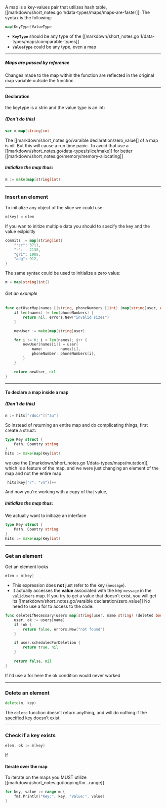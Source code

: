 A map is a key-values pair that utilizes hash table, [[markdown/short_notes.go 1/data-types/maps/maps-are-faster]]. 
The syntax is the following:
```go
map[KeyType]ValueType
```

- **`KeyType`** should be any type of the [[markdown/short_notes.go 1/data-types/maps/comparable-types]]
- **`ValueType`** could be any type, even a map
-----
##### Maps are passed by reference
Changes made to the map within the function are reflected in the original map variable outside the function.

-------
#### Declaration
the keytype is a strin and the value type is an int:
##### (Don't do this)
```go
var m map[string]int
```
The [[markdown/short_notes.go/varaible declaration/zero_value]] of a map is nil.
But this will cause a run time panic. To avoid that use a [[markdown/short_notes.go/data-types/slice/make]] for better [[markdown/short_notes.go/memory/memory-allocating]]
##### Initialize the map thus:
```GO
m := make(map[string]int)
```

-----
### Insert an element
To initialize any object of the slice we could use:
```go
m[key] = elem
```
If you wan to initize multiple data you should to specify the key and the value exlpicitly
```go
commits := map[string]int{
    "rsc": 3711,
    "r":   2138,
    "gri": 1908,
    "adg": 912,
}
```
The same syntax could be used to initialize a zero value:
```go
m = map[string]int{}
```
###### Get an example
```go
func getUserMap(names []string, phoneNumbers []int) (map[string]user, error) {
    if len(names) != len(phoneNumbers) {
        return nil, errors.New("invalid sizes")
    }

    newUser := make(map[string]user)

    for i := 0; i < len(names); i++ {
        newUser[names[i]] = user{
            name:        names[i],
            phoneNumber: phoneNumbers[i],
        }
    }

    return newUser, nil
}
```
------
#### To declare a map inside a map
##### (Don't do this)
```go
n := hits["/doc/"]["au"]
```
So instead of returning an entire map and do complicating things, first create a struct:
```go
type Key struct {
    Path, Country string
}
hits := make(map[Key]int)
```
 we use the [[markdown/short_notes.go 1/data-types/maps/mutation]], which is a feature of the map, and we were just changing an element of the map and not the entire map
```go
 hits[Key{"/", "vn"}]++
```
And now you're working with a copy of that value,
##### Initialize the map thus:
We actually want to initiaze an interface

```go
type Key struct {
	Path, Country string
}
hits := make(map[Key]int)
```

--------
### Get an element
Get an element looks 
```go
elem = m[key]
```
- This expression does **not** just refer to the key (`message`).
- It actually accesses the **value** associated with the key `message` in the `validUsers` map.
If you try to get a value that doesn't exist, you will get its [[markdown/short_notes.go/varaible declaration/zero_value]]
No need to use a for to access to the code:
```go
func deleteIfNecessary(users map[string]user, name string) (deleted bool, err error) {
    user, ok := users[name]
    if !ok {
        return false, errors.New("not found")
    }

    if user.scheduledForDeletion {
        return true, nil
    }
    
    return false, nil
}
```
If i'd use a for here the ok condition would never worked



-------
### Delete an element
```go
delete(m, key)
```
The `delete` function doesn’t return anything, and will do nothing if the specified key doesn’t exist.

--------
### Check if a key exists
```go
elem, ok := m[key]
```
If 

#### Iterate over the map
To iterate on the maps you MUST utilize [[markdown/short_notes.go/looping/for...range]] 
```go
for key, value := range m {
    fmt.Println("Key:", key, "Value:", value)
}
```
